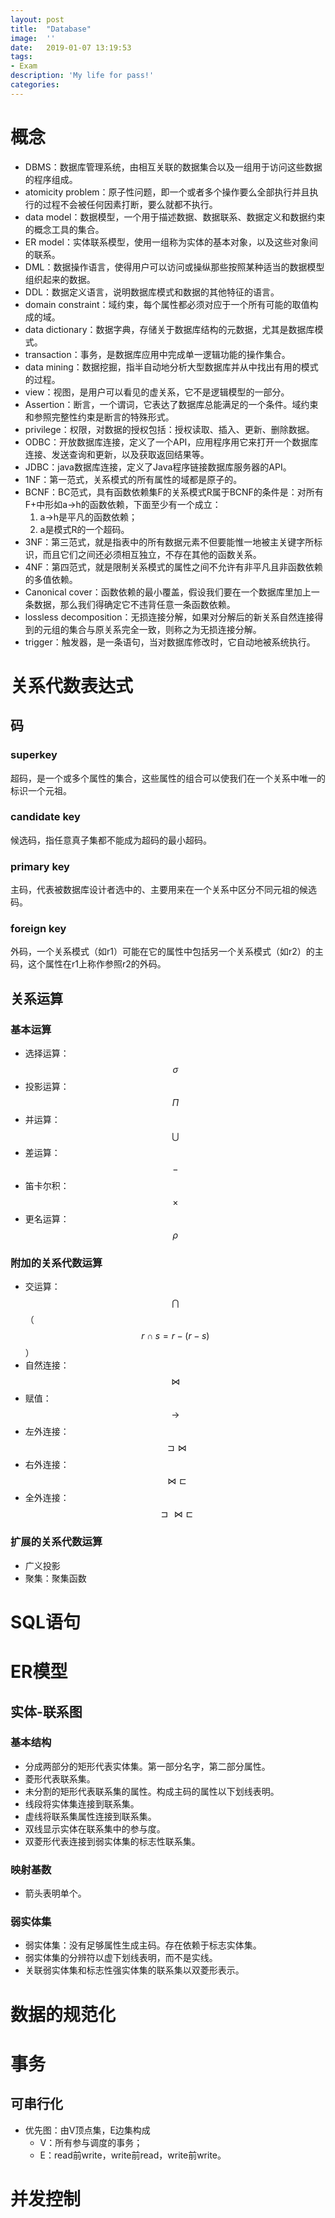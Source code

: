 ```yaml
---
layout:	post
title:	"Database"
image:	''
date:	2019-01-07 13:19:53
tags:	
- Exam
description: 'My life for pass!'
categories:
---
```


<script type="text/javascript" src="../MathJax/MathJax.js?config=default"></script>

# 概念

* DBMS：数据库管理系统，由相互关联的数据集合以及一组用于访问这些数据的程序组成。
* atomicity problem：原子性问题，即一个或者多个操作要么全部执行并且执行的过程不会被任何因素打断，要么就都不执行。
* data model：数据模型，一个用于描述数据、数据联系、数据定义和数据约束的概念工具的集合。
* ER model：实体联系模型，使用一组称为实体的基本对象，以及这些对象间的联系。
* DML：数据操作语言，使得用户可以访问或操纵那些按照某种适当的数据模型组织起来的数据。
* DDL：数据定义语言，说明数据库模式和数据的其他特征的语言。
* domain constraint：域约束，每个属性都必须对应于一个所有可能的取值构成的域。
* data dictionary：数据字典，存储关于数据库结构的元数据，尤其是数据库模式。
* transaction：事务，是数据库应用中完成单一逻辑功能的操作集合。
* data mining：数据挖掘，指半自动地分析大型数据库并从中找出有用的模式的过程。
* view：视图，是用户可以看见的虚关系，它不是逻辑模型的一部分。
* Assertion：断言，一个谓词，它表达了数据库总能满足的一个条件。域约束和参照完整性约束是断言的特殊形式。
* privilege：权限，对数据的授权包括：授权读取、插入、更新、删除数据。
* ODBC：开放数据库连接，定义了一个API，应用程序用它来打开一个数据库连接、发送查询和更新，以及获取返回结果等。
* JDBC：java数据库连接，定义了Java程序链接数据库服务器的API。
* 1NF：第一范式，关系模式的所有属性的域都是原子的。
* BCNF：BC范式，具有函数依赖集F的关系模式R属于BCNF的条件是：对所有F+中形如a->h的函数依赖，下面至少有一个成立：
  1. a->h是平凡的函数依赖；
  2. a是模式R的一个超码。
* 3NF：第三范式，就是指表中的所有数据元素不但要能惟一地被主关键字所标识，而且它们之间还必须相互独立，不存在其他的函数关系。
* 4NF：第四范式，就是限制关系模式的属性之间不允许有非平凡且非函数依赖的多值依赖。
* Canonical cover：函数依赖的最小覆盖，假设我们要在一个数据库里加上一条数据，那么我们得确定它不违背任意一条函数依赖。
* lossless decomposition：无损连接分解，如果对分解后的新关系自然连接得到的元组的集合与原关系完全一致，则称之为无损连接分解。
* trigger：触发器，是一条语句，当对数据库修改时，它自动地被系统执行。

# 关系代数表达式

## 码

### superkey

超码，是一个或多个属性的集合，这些属性的组合可以使我们在一个关系中唯一的标识一个元祖。

### candidate key

候选码，指任意真子集都不能成为超码的最小超码。

### primary key

主码，代表被数据库设计者选中的、主要用来在一个关系中区分不同元祖的候选码。

### foreign key

外码，一个关系模式（如r1）可能在它的属性中包括另一个关系模式（如r2）的主码，这个属性在r1上称作参照r2的外码。

## 关系运算

### 基本运算

- 选择运算：$$\sigma$$
- 投影运算：$$\Pi$$
- 并运算：$$\bigcup$$
- 差运算：$$-$$
- 笛卡尔积：$$\times$$
- 更名运算：$$\rho$$

### 附加的关系代数运算

- 交运算：$$\bigcap$$（$$r\cap s=r-(r-s)$$）
- 自然连接：$$\Join$$
- 赋值：$$\to$$
- 左外连接：$$\sqsupset\Join$$
- 右外连接：$$\Join\sqsubset$$
- 全外连接：$$\sqsupset\Join\sqsubset$$

### 扩展的关系代数运算

- 广义投影
- 聚集：聚集函数

# SQL语句

# ER模型

## 实体-联系图

### 基本结构

- 分成两部分的矩形代表实体集。第一部分名字，第二部分属性。
- 菱形代表联系集。
- 未分割的矩形代表联系集的属性。构成主码的属性以下划线表明。
- 线段将实体集连接到联系集。
- 虚线将联系集属性连接到联系集。
- 双线显示实体在联系集中的参与度。
- 双菱形代表连接到弱实体集的标志性联系集。

### 映射基数

- 箭头表明单个。

### 弱实体集

- 弱实体集：没有足够属性生成主码。存在依赖于标志实体集。
- 弱实体集的分辨符以虚下划线表明，而不是实线。
- 关联弱实体集和标志性强实体集的联系集以双菱形表示。

# 数据的规范化

# 事务

## 可串行化

* 优先图：由V顶点集，E边集构成
  * V：所有参与调度的事务；
  * E：read前write，write前read，write前write。

# 并发控制